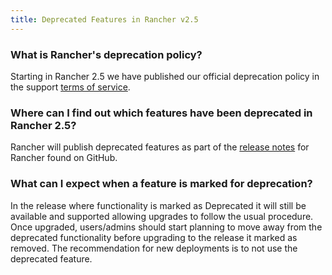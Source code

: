```yaml
---
title: Deprecated Features in Rancher v2.5
---
```


<head>
  <link rel="canonical" href="https://ranchermanager.docs.rancher.com/faq/deprecated-features"/>
</head>

### What is Rancher's deprecation policy?

Starting in Rancher 2.5 we have published our official deprecation policy in the support [terms of service](https://rancher.com/support-maintenance-terms).

### Where can I find out which features have been deprecated in Rancher 2.5?

Rancher will publish deprecated features as part of the [release notes](https://github.com/rancher/rancher/releases/tag/v2.5.0) for Rancher found on GitHub.

### What can I expect when a feature is marked for deprecation?

In the release where functionality is marked as Deprecated it will still be available and supported allowing upgrades to follow the usual procedure. Once upgraded, users/admins should start planning to move away from the deprecated functionality before upgrading to the release it marked as removed. The recommendation for new deployments is to not use the deprecated feature.
